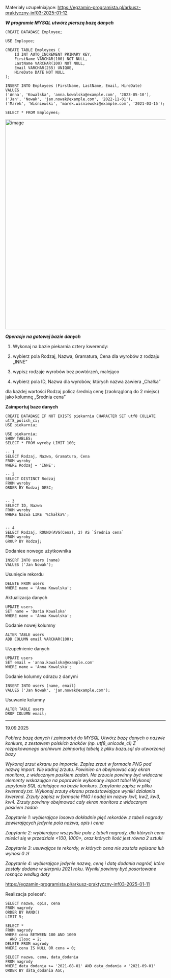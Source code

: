 Materiały uzupełniające:
https://egzamin-programista.pl/arkusz-praktyczny-inf03-2025-01-12 

***W programie MYSQL utwórz pierszą bazę danych***

```
CREATE DATABASE Employee;

USE Employee;

CREATE TABLE Employees (
    Id INT AUTO_INCREMENT PRIMARY KEY,
    FirstName VARCHAR(100) NOT NULL,
    LastName VARCHAR(100) NOT NULL,
    Email VARCHAR(255) UNIQUE,
    HireDate DATE NOT NULL
);

INSERT INTO Employees (FirstName, LastName, Email, HireDate)
VALUES
('Anna', 'Kowalska', 'anna.kowalska@example.com', '2023-05-10'),
('Jan', 'Nowak', 'jan.nowak@example.com', '2022-11-01'),
('Marek', 'Wiśniewski', 'marek.wisniewski@example.com', '2021-03-15');

SELECT * FROM Employees;
```
<img width="1264" height="657" alt="image" src="https://github.com/user-attachments/assets/d48cc3a3-7bd6-4e2f-b182-98dd67d8135c" />


***Operacje na gotowej bazie danych***

1. Wykonaj na bazie piekarnia cztery kwerendy:

2. wybierz pola Rodzaj, Nazwa, Gramatura, Cena dla wyrobów z rodzaju „INNE”

3. wypisz rodzaje wyrobów bez powtórzeń, malejąco

4. wybierz pola ID, Nazwa dla wyrobów, których nazwa zawiera „Chałka”

dla każdej wartości Rodzaj policz średnią cenę (zaokrągloną do 2 miejsc) jako kolumnę „Średnia cena”

**Zaimportuj baze danych**

```
CREATE DATABASE IF NOT EXISTS piekarnia CHARACTER SET utf8 COLLATE utf8_polish_ci;
USE piekarnia;

USE piekarnia;
SHOW TABLES;
SELECT * FROM wyroby LIMIT 100;
```

```
-- 1
SELECT Rodzaj, Nazwa, Gramatura, Cena
FROM wyroby
WHERE Rodzaj = 'INNE';

-- 2
SELECT DISTINCT Rodzaj
FROM wyroby
ORDER BY Rodzaj DESC;


-- 3
SELECT ID, Nazwa
FROM wyroby
WHERE Nazwa LIKE '%Chałka%';


-- 4
SELECT Rodzaj, ROUND(AVG(Cena), 2) AS `Średnia cena`
FROM wyroby
GROUP BY Rodzaj;
```

Dodaniee nowego użytkownika 
```
INSERT INTO users (name) 
VALUES ('Jan Nowak');

```

Usunięcie rekordu 
```
DELETE FROM users
WHERE name = 'Anna Kowalska';

```
Aktualizacja danych 

```
UPDATE users
SET name = 'Daria Kowalska'
WHERE name = 'Anna Kowalska';
```
Dodanie nowej kolumny 
```
ALTER TABLE users
ADD COLUMN email VARCHAR(100);

```
Uzupełnienie danych
```
UPDATE users
SET email = 'anna.kowalska@example.com'
WHERE name = 'Anna Kowalska';
```

Dodanie kolumny odrazu z danymi
```
INSERT INTO users (name, email)
VALUES ('Jan Nowak', 'jan.nowak@example.com');
```
Usuwanie kolumny 
```
ALTER TABLE users
DROP COLUMN email;
```

------------------------------------------------------------------------------------------------------------------------------------------------------------------------------------------------------------
19.09.2025

*Pobierz bazę danych i zaimportuj do MYSQL*
*Utwórz bazę danych o nazwie konkurs, z zestawem polskich znaków (np. utf8_unicode_ci)*
*Z rozpakowanego archiwum zaimportuj tabelę z pliku baza.sql do utworzonej bazy*

*Wykonaj zrzut ekranu po imporcie. Zapisz zrzut w formacie PNG pod nazwą import. Nie kadruj zrzutu. Powinien on obejmować cały ekran monitora, z widocznym paskiem zadań. Na zrzucie powinny być widoczne elementy wskazujące na poprawnie wykonany import tabel*
*Wykonaj zapytania SQL działające na bazie konkurs. Zapytania zapisz w pliku kwerendy.txt. Wykonaj zrzuty ekranu przedstawiające wyniki działania kwerend. Zrzuty zapisz w formacie PNG i nadaj im nazwy kw1, kw2, kw3, kw4. Zrzuty powinny obejmować cały ekran monitora z widocznym paskiem zadań*

*Zapytanie 1: wybierające losowo dokładnie pięć rekordów z tabeli nagrody zawierających jedynie pola nazwa, opis i cena*

*Zapytanie 2: wybierające wszystkie pola z tabeli nagrody, dla których cena mieści się w przedziale <100, 1000>, oraz których ilość jest równa 2 sztuki*

*Zapytanie 3: usuwające te rekordy, w których cena nie została wpisana lub wynosi 0 zł*

*Zapytanie 4: wybierające jedynie nazwę, cenę i datę dodania nagród, które zostały dodane w sierpniu 2021 roku. Wyniki powinny być posortowane rosnąco według daty*

https://egzamin-programista.pl/arkusz-praktyczny-inf03-2025-01-11

Realizacja poleceń:
```
SELECT nazwa, opis, cena
FROM nagrody
ORDER BY RAND()
LIMIT 5;

SELECT *
FROM nagrody
WHERE cena BETWEEN 100 AND 1000
  AND ilosc = 2;
DELETE FROM nagrody
WHERE cena IS NULL OR cena = 0;

SELECT nazwa, cena, data_dodania
FROM nagrody
WHERE data_dodania >= '2021-08-01' AND data_dodania < '2021-09-01'
ORDER BY data_dodania ASC;

```
